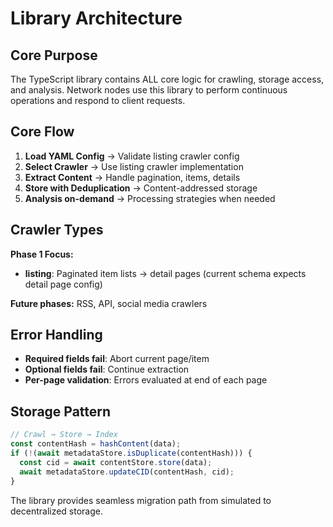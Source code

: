 # Library Architecture

## Core Purpose

The TypeScript library contains ALL core logic for crawling, storage access, and analysis. Network nodes use this library to perform continuous operations and respond to client requests.

## Core Flow

1. **Load YAML Config** → Validate listing crawler config
2. **Select Crawler** → Use listing crawler implementation
3. **Extract Content** → Handle pagination, items, details
4. **Store with Deduplication** → Content-addressed storage
5. **Analysis on-demand** → Processing strategies when needed

## Crawler Types

**Phase 1 Focus:**

- **listing**: Paginated item lists → detail pages (current schema expects detail page config)

**Future phases:** RSS, API, social media crawlers

## Error Handling

- **Required fields fail**: Abort current page/item
- **Optional fields fail**: Continue extraction
- **Per-page validation**: Errors evaluated at end of each page

## Storage Pattern

```typescript
// Crawl → Store → Index
const contentHash = hashContent(data);
if (!(await metadataStore.isDuplicate(contentHash))) {
  const cid = await contentStore.store(data);
  await metadataStore.updateCID(contentHash, cid);
}
```

The library provides seamless migration path from simulated to decentralized storage.
